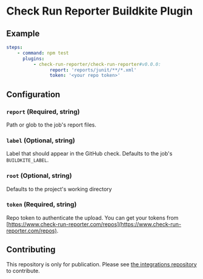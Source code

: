 # Check Run Reporter Buildkite Plugin

## Example

```yml
steps:
    - command: npm test
      plugins:
          - check-run-reporter/check-run-reporter#v0.0.0:
                report: 'reports/junit/**/*.xml'
                token: '<your repo token>'
```

## Configuration

### `report` (Required, string)

Path or glob to the job's report files.

### `label` (Optional, string)

Label that should appear in the GitHub check. Defaults to the job's
`BUILDKITE_LABEL`.

### `root` (Optional, string)

Defaults to the project's working directory

### `token` (Required, string)

Repo token to authenticate the upload. You can get your tokens from
[https://www.check-run-reporter.com/repos](https://www.check-run-reporter.com/repos).

## Contributing

This repository is only for publication. Please see
[the integrations repository](https://github.com/check-run-reporter/integrations)
to contribute.
